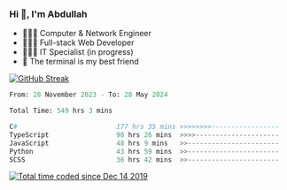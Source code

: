 <h3>Hi 👋, I'm Abdullah</h3>

- 👷🏼‍♂️ Computer & Network Engineer
- 👨🏻‍💻 Full-stack Web Developer
- 👨🏻‍💻 IT Specialist (in progress)
- 🖤 The terminal is my best friend

[![GitHub Streak](https://streak-stats.demolab.com?user=al3bad&theme=transparent&date_format=j%20M%5B%20Y%5D)](https://git.io/streak-stats)

<!--START_SECTION:waka-->

```python
From: 28 November 2023 - To: 28 May 2024

Total Time: 549 hrs 3 mins

C#                         177 hrs 35 mins >>>>>>>>-----------------   32.02 %
TypeScript                 98 hrs 26 mins  >>>>---------------------   17.75 %
JavaScript                 48 hrs 9 mins   >>-----------------------   08.69 %
Python                     43 hrs 59 mins  >>-----------------------   07.93 %
SCSS                       36 hrs 42 mins  >>-----------------------   06.62 %
```

<!--END_SECTION:waka-->

<p>
  <a href="https://wakatime.com/@ce2a2aac-0d6b-4d65-b864-8a4bcaf12967"><img src="https://wakatime.com/badge/user/ce2a2aac-0d6b-4d65-b864-8a4bcaf12967.svg" alt="Total time coded since Dec 14 2019" /></a>
</p>
